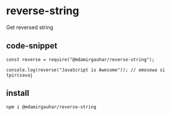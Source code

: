 # reverse-string

Get reversed string

## code-snippet
```
const reverse = require("@mdamirgauhar/reverse-string");

console.log(reverse("JavaScript is Awesome")); // emosewa si tpircsavaj
```
## install
```
npm i @mdamirgauhar/reverse-string
```

